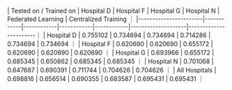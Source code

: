| Tested on / Trained on | Hospital D | Hospital F | Hospital G | Hospital N | Federated Learning | Centralized Training ｜
|-----------------------|------------|------------|------------|------------|--------------------|-----------------------｜
| Hospital D            |  0.755102  |  0.734694  |  0.734694  |  0.714286  |      0.734694      |       0.734694        ｜
| Hospital F            |  0.620690  |  0.620690  |  0.655172  |  0.620690  |      0.620690      |       0.620690        ｜
| Hospital G            |  0.693966  |  0.655172  |  0.685345  |  0.650862  |      0.685345      |       0.685345        ｜
| Hospital N            |  0.701068  |  0.647687  |  0.690391  |  0.711744  |      0.704626      |       0.704626        ｜
| All Hospitals         |  0.698816  |  0.656514  |  0.690355  |  0.683587  |      0.695431      |       0.695431        ｜